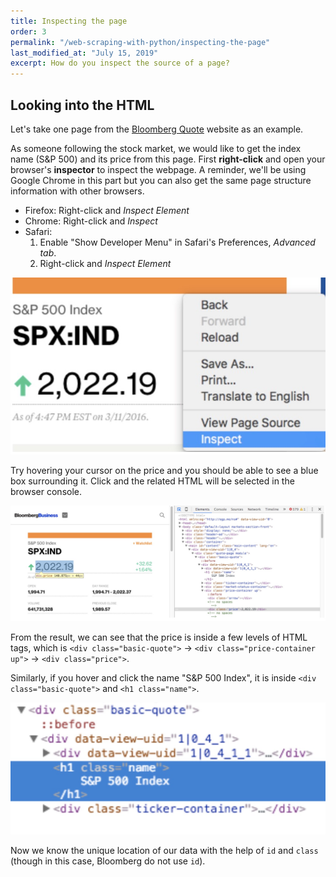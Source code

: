 ```yaml
---
title: Inspecting the page
order: 3
permalink: "/web-scraping-with-python/inspecting-the-page"
last_modified_at: "July 15, 2019"
excerpt: How do you inspect the source of a page?
---
```


## Looking into the HTML

Let's take one page from the [Bloomberg Quote](http://www.bloomberg.com/quote/SPX:IND) website as an example.

As someone following the stock market, we would like to get the index name (S&P 500) and its price from this page. First **right-click** and open your browser's **inspector** to inspect the webpage. A reminder, we'll be using Google Chrome in this part but you can also get the same page structure information with other browsers.

* Firefox: Right-click and *Inspect Element*
* Chrome: Right-click and *Inspect*
* Safari: 
  1. Enable "Show Developer Menu" in Safari's Preferences, *Advanced tab*.
  2. Right-click and *Inspect Element*

![](/assets/images/2017-01-27-at-5.37.12-pm.jpg)

Try hovering your cursor on the price and you should be able to see a blue box surrounding it. Click and the related HTML will be selected in the browser console.

![](/assets/images/2017-01-27-at-5.38.23-pm.jpg)

From the result, we can see that the price is inside a few levels of HTML tags, which is `<div class="basic-quote">` → `<div class="price-container up">` → `<div class="price">`.

Similarly, if you hover and click the name "S&P 500 Index", it is inside `<div class="basic-quote">` and `<h1 class="name">`.

![](/assets/images/2017-01-27-at-5.38.57-pm.jpg)

Now we know the unique location of our data with the help of `id` and `class` (though in this case, Bloomberg do not use `id`).
